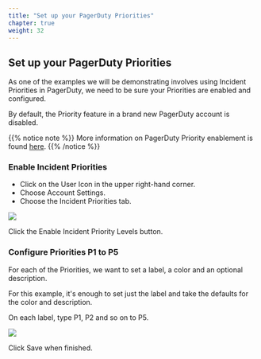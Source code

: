 ```yaml
---
title: "Set up your PagerDuty Priorities"
chapter: true
weight: 32
---
```


## Set up your PagerDuty Priorities

As one of the examples we will be demonstrating involves using Incident Priorities in PagerDuty, we need to be sure your Priorities are enabled and configured. 

By default, the Priority feature in a brand new PagerDuty account is disabled.

{{% notice note %}}
More information on PagerDuty Priority enablement is found [here](https://support.pagerduty.com/docs/incident-priority#section-enabling-incident-priority).
{{% /notice %}}

### Enable Incident Priorities

- Click on the User Icon in the upper right-hand corner.
- Choose Account Settings.
- Choose the Incident Priorities tab.

![](/images/disabled_priorities.png)

Click the Enable Incident Priority Levels button.


### Configure Priorities P1 to P5

For each of the Priorities, we want to set a label, a color and an optional description.

For this example, it's enough to set just the label and take the defaults for the color and description.

On each label, type P1, P2 and so on to P5.

![](/images/enabled_priorities.png)

Click Save when finished.